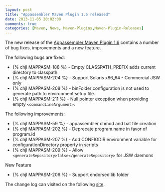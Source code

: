 ```yaml
---
layout: post
title: "Appassembler Maven Plugin 1.6 released"
date: 2013-11-05 20:02:00
comments: true
categories: [Maven, News, Maven-Plugins,Maven-Plugin-Releases]
---
```

The new release of the [Appassembler Maven Plugin 1.6](http://mojo.codehaus.org/appassembler/appassembler-maven-plugin/)
contains a number of bug fixes, improvements and a new feature.

<!-- more -->

The following bugs are fixed:

 * {% chjl MAPPASM-188 %} - Empty CLASSPATH_PREFIX adds current directory to classpath
 * {% chjl MAPPASM-204 %} - Support Solaris x86_64 - Commercial JSW only
 * {% chjl MAPPASM-208 %} - binFolder configuration is not used to generate path to environment setup file.
 * {% chjl MAPPASM-211 %} - Null pointer exception when providing empty ```<commandLineArgument>```.

The following improvements:

 * {% chjl MAPPASM-59 %} - appassembler chmod and bat file creation
 * {% chjl MAPPASM-202 %} - Deprecate program.name in favor of program.id
 * {% chjl MAPPASM-207 %} - Add CONFIGDIR environment variable for configurationDirectory property in scripts
 * {% chjl MAPPASM-209 %} - Allow ```<generateRepository>false</generateRepository>``` for JSW daemons

New Feature

 * {% chjl MAPPASM-206 %} - Support endorsed lib folder

The change log can visited on the following 
[site](http://jira.codehaus.org/secure/ReleaseNote.jspa?projectId=11780&version=19575).
